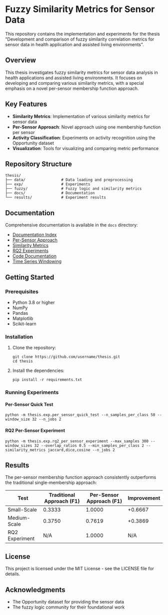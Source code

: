 # Fuzzy Similarity Metrics for Sensor Data

This repository contains the implementation and experiments for the thesis "Development and comparison of fuzzy similarity correlation metrics for sensor data in health application and assisted living environments".

## Overview

This thesis investigates fuzzy similarity metrics for sensor data analysis in health applications and assisted living environments. It focuses on developing and comparing various similarity metrics, with a special emphasis on a novel per-sensor membership function approach.

## Key Features

- **Similarity Metrics**: Implementation of various similarity metrics for sensor data
- **Per-Sensor Approach**: Novel approach using one membership function per sensor
- **Activity Classification**: Experiments on activity recognition using the Opportunity dataset
- **Visualization**: Tools for visualizing and comparing metric performance

## Repository Structure

```
thesis/
├── data/                # Data loading and preprocessing
├── exp/                 # Experiments
├── fuzzy/               # Fuzzy logic and similarity metrics
├── docs/                # Documentation
└── results/             # Experiment results
```

## Documentation

Comprehensive documentation is available in the `docs` directory:

- [Documentation Index](docs/README.md)
- [Per-Sensor Approach](docs/per_sensor_approach/README.md)
- [Similarity Metrics](docs/metrics/README.md)
- [RQ2 Experiments](docs/rq2/README.md)
- [Code Documentation](docs/code/README.md)
- [Time Series Windowing](docs/windowing/README.md)

## Getting Started

### Prerequisites

- Python 3.8 or higher
- NumPy
- Pandas
- Matplotlib
- Scikit-learn

### Installation

1. Clone the repository:
   ```
   git clone https://github.com/username/thesis.git
   cd thesis
   ```

2. Install the dependencies:
   ```
   pip install -r requirements.txt
   ```

### Running Experiments

#### Per-Sensor Quick Test

```
python -m thesis.exp.per_sensor_quick_test --n_samples_per_class 50 --window_size 32 --n_jobs 2
```

#### RQ2 Per-Sensor Experiment

```
python -m thesis.exp.rq2_per_sensor_experiment --max_samples 300 --window_sizes 32 --overlap_ratios 0.5 --min_samples_per_class 2 --similarity_metrics jaccard,dice,cosine --n_jobs 2
```

## Results

The per-sensor membership function approach consistently outperforms the traditional single-membership approach:

| Test | Traditional Approach (F1) | Per-Sensor Approach (F1) | Improvement |
|------|---------------------------|--------------------------|------------|
| Small-Scale | 0.3333 | 1.0000 | +0.6667 |
| Medium-Scale | 0.3750 | 0.7619 | +0.3869 |
| RQ2 Experiment | N/A | 1.0000 | N/A |

## License

This project is licensed under the MIT License - see the LICENSE file for details.

## Acknowledgments

- The Opportunity dataset for providing the sensor data
- The fuzzy logic community for their foundational work
